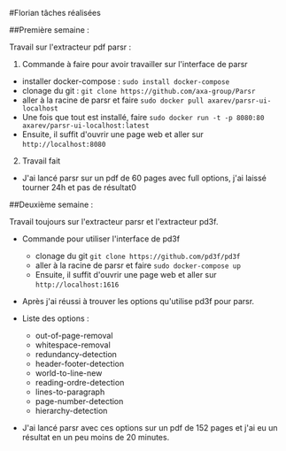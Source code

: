 #Florian tâches réalisées

##Première semaine :

Travail sur l'extracteur pdf parsr :
1. Commande à faire pour avoir travailler sur l'interface de parsr
  - installer docker-compose : `sudo install docker-compose`
  - clonage du git : `git clone https://github.com/axa-group/Parsr`
  - aller à la racine de parsr et faire `sudo docker pull axarev/parsr-ui-localhost`
  - Une fois que tout est installé, faire `sudo docker run -t -p 8080:80 axarev/parsr-ui-localhost:latest`
  - Ensuite, il suffit d'ouvrir une page web et aller sur `http://localhost:8080`

2. Travail fait
  - J'ai lancé parsr sur un pdf de 60 pages avec full options, j'ai laissé tourner 24h et pas de résultat0

##Deuxième semaine :

Travail toujours sur l'extracteur parsr et l'extracteur pd3f.

- Commande pour utiliser l'interface de pd3f
  - clonage du git `git clone https://github.com/pd3f/pd3f`
  - aller à la racine de parsr et faire `sudo docker-compose up`
  - Ensuite, il suffit d'ouvrir une page web et aller sur `http://localhost:1616`
  
- Après j'ai réussi à trouver les options qu'utilise pd3f pour parsr.
  
- Liste des options : 
  - out-of-page-removal
  - whitespace-removal
  - redundancy-detection
  - header-footer-detection
  - world-to-line-new
  - reading-ordre-detection
  - lines-to-paragraph
  - page-number-detection
  - hierarchy-detection

- J'ai lancé parsr avec ces options sur un pdf de 152 pages et j'ai eu un résultat en un peu moins de 20 minutes.
